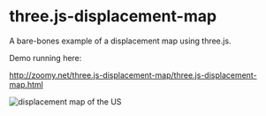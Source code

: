 three.js-displacement-map
=========================

A bare-bones example of a displacement map using three.js.

Demo running here:

http://zoomy.net/three.js-displacement-map/three.js-displacement-map.html

![displacement map of the US](http://zoomy.net/three.js-displacement-map/screenshot.png)
